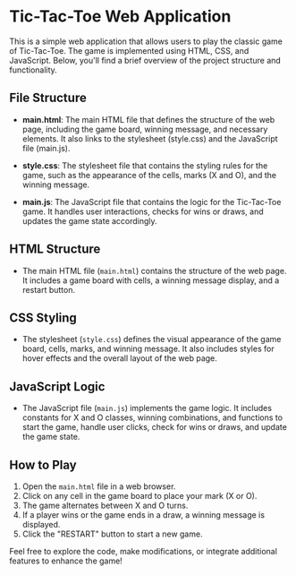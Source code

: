 # Tic-Tac-Toe Web Application

This is a simple web application that allows users to play the classic game of Tic-Tac-Toe. The game is implemented using HTML, CSS, and JavaScript. Below, you'll find a brief overview of the project structure and functionality.

## File Structure

- **main.html**: The main HTML file that defines the structure of the web page, including the game board, winning message, and necessary elements. It also links to the stylesheet (style.css) and the JavaScript file (main.js).

- **style.css**: The stylesheet file that contains the styling rules for the game, such as the appearance of the cells, marks (X and O), and the winning message.

- **main.js**: The JavaScript file that contains the logic for the Tic-Tac-Toe game. It handles user interactions, checks for wins or draws, and updates the game state accordingly.

## HTML Structure

- The main HTML file (`main.html`) contains the structure of the web page. It includes a game board with cells, a winning message display, and a restart button.

## CSS Styling

- The stylesheet (`style.css`) defines the visual appearance of the game board, cells, marks, and winning message. It also includes styles for hover effects and the overall layout of the web page.

## JavaScript Logic

- The JavaScript file (`main.js`) implements the game logic. It includes constants for X and O classes, winning combinations, and functions to start the game, handle user clicks, check for wins or draws, and update the game state.

## How to Play

1. Open the `main.html` file in a web browser.
2. Click on any cell in the game board to place your mark (X or O).
3. The game alternates between X and O turns.
4. If a player wins or the game ends in a draw, a winning message is displayed.
5. Click the "RESTART" button to start a new game.

Feel free to explore the code, make modifications, or integrate additional features to enhance the game!
